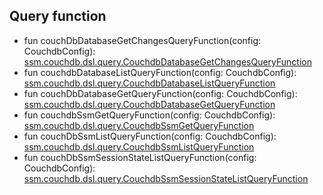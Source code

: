 

## Query function  
 - fun couchDbDatabaseGetChangesQueryFunction(config: CouchdbConfig): [ssm.couchdb.dsl.query.CouchdbDatabaseGetChangesQueryFunction](/docs/ssm-couchdb-query-functions--page#retrieves-all-changes-on-a-database)
 - fun couchdbDatabaseListQueryFunction(config: CouchdbConfig): [ssm.couchdb.dsl.query.CouchdbDatabaseListQueryFunction](/docs/ssm-couchdb-query-functions--page#retrieves-the-list-of-databases-)
 - fun couchDbDatabaseGetQueryFunction(config: CouchdbConfig): [ssm.couchdb.dsl.query.CouchdbDatabaseGetQueryFunction](/docs/ssm-couchdb-query-functions--page#retrieves-an-information-about-a-database-)
 - fun couchdbSsmGetQueryFunction(config: CouchdbConfig): [ssm.couchdb.dsl.query.CouchdbSsmGetQueryFunction](/docs/ssm-couchdb-query-functions--page#get-ssm)
 - fun couchDbSsmListQueryFunction(config: CouchdbConfig): [ssm.couchdb.dsl.query.CouchdbSsmListQueryFunction](/docs/ssm-couchdb-query-functions--page#list-ssms)
 - fun couchDbSsmSessionStateListQueryFunction(config: CouchdbConfig): [ssm.couchdb.dsl.query.CouchdbSsmSessionStateListQueryFunction](/docs/ssm-couchdb-query-functions--page#list-sessions)

